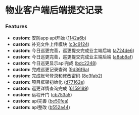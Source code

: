 #  物业客户端后端提交记录


### Features

* **custom:** 安防app api开始 ([1142a6b](https://codeup.aliyun.com/6453c567df66cc2d3fd0ff27/group-one/property/property-client-api/commits/1142a6b9ccc59a388acbae6e12836bd2e7688143))
* **custom:** 补充文件上传模块 ([c3c9124](https://codeup.aliyun.com/6453c567df66cc2d3fd0ff27/group-one/property/property-client-api/commits/c3c912495371ab5043248bbae6c5c776fddaf22f))
* **custom:** 今日巡更完善，巡更提交完成业主端后端 ([a724de6](https://codeup.aliyun.com/6453c567df66cc2d3fd0ff27/group-one/property/property-client-api/commits/a724de6ae834ab872c7c0ef1e6615772fc7d90d0))
* **custom:** 今日巡更完善，巡更提交完成业主端后端 ([a8ab8af](https://codeup.aliyun.com/6453c567df66cc2d3fd0ff27/group-one/property/property-client-api/commits/a8ab8af557baca3992c10e43c2c56fa366a3de5b))
* **custom:** 今日巡更显示api完成 ([bdc2248](https://codeup.aliyun.com/6453c567df66cc2d3fd0ff27/group-one/property/property-client-api/commits/bdc224889fd8f3495298c9d10e6366b284005e7c))
* **custom:** 完成巡更记录查询 ([9d36f6a](https://codeup.aliyun.com/6453c567df66cc2d3fd0ff27/group-one/property/property-client-api/commits/9d36f6ad831a2c5d85652eab3ebc1d00c728c71a))
* **custom:** 完成账号登录和修改密码 ([8e3fab2](https://codeup.aliyun.com/6453c567df66cc2d3fd0ff27/group-one/property/property-client-api/commits/8e3fab2a2d38bd25ba0206a032f7cb7e80aed079))
* **custom:** 项目框架初始化 ([d77162e](https://codeup.aliyun.com/6453c567df66cc2d3fd0ff27/group-one/property/property-client-api/commits/d77162ea1fed900b736e9183fc499c9819c2fcc8))
* **custom:** 巡更详情查询完成 ([6159189](https://codeup.aliyun.com/6453c567df66cc2d3fd0ff27/group-one/property/property-client-api/commits/6159189f7f72e6e55ffd37722c7c1088782243bb))
* **custom:** 远程开门 ([cb753a5](https://codeup.aliyun.com/6453c567df66cc2d3fd0ff27/group-one/property/property-client-api/commits/cb753a56d3af26944f25eae10c26f1e5e2663117))
* **custom:** api完善 ([be50fea](https://codeup.aliyun.com/6453c567df66cc2d3fd0ff27/group-one/property/property-client-api/commits/be50fea873f36ea2e4ec88df194c53c0653ad849))
* **custom:** api整改 ([b552a44](https://codeup.aliyun.com/6453c567df66cc2d3fd0ff27/group-one/property/property-client-api/commits/b552a449ea94068621d3171056b5fcb53d7bcd5a))



